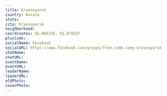 ```yaml
---
title: Krasnoyarsk
country: Russia
state: 
city: Krasnoyarsk
neighborhood: 
coordinates: 56.008256, 92.870237
plusCode:
socialName: Facebook
socialURL: https://www.facebook.com/groups/free.code.camp.krasnoyarsk
chatName:
chatURL:
eventName:
eventURL:
leaderName:
leaderURL:
oldPhoto: 
coverPhoto:
---
```

